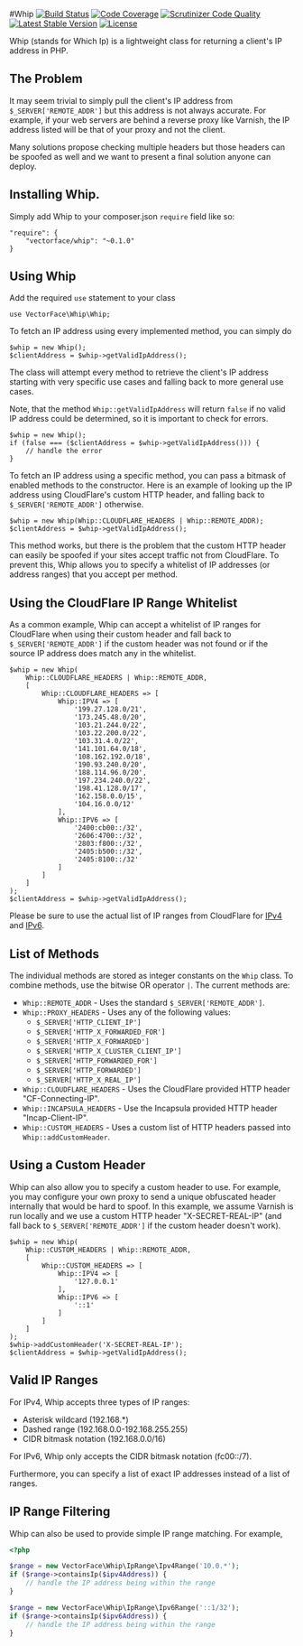 #Whip
[![Build Status](https://travis-ci.org/Vectorface/whip.svg?branch=master)](https://travis-ci.org/Vectorface/whip)
[![Code Coverage](https://scrutinizer-ci.com/g/Vectorface/whip/badges/coverage.png?b=master)](https://scrutinizer-ci.com/g/Vectorface/whip/?branch=master)
[![Scrutinizer Code Quality](https://scrutinizer-ci.com/g/Vectorface/whip/badges/quality-score.png?b=master)](https://scrutinizer-ci.com/g/Vectorface/whip/?branch=master)
[![Latest Stable Version](https://poser.pugx.org/vectorface/whip/v/stable.svg)](https://packagist.org/packages/vectorface/whip)
[![License](https://poser.pugx.org/vectorface/whip/license.svg)](https://packagist.org/packages/vectorface/whip)

Whip (stands for Which Ip) is a lightweight class for returning a client's IP address in PHP.

## The Problem

It may seem trivial to simply pull the client's IP address from
`$_SERVER['REMOTE_ADDR']` but this address is not always accurate. For example,
if your web servers are behind a reverse proxy like Varnish, the IP address
listed will be that of your proxy and not the client.

Many solutions propose checking multiple headers but those headers can be
spoofed as well and we want to present a final solution anyone can deploy.

## Installing Whip.

Simply add Whip to your composer.json `require` field like so:

    "require": {
        "vectorface/whip": "~0.1.0"
    }

## Using Whip

Add the required `use` statement to your class

    use VectorFace\Whip\Whip;

To fetch an IP address using every implemented method, you can simply do

    $whip = new Whip();
    $clientAddress = $whip->getValidIpAddress();

The class will attempt every method to retrieve the client's IP address
starting with very specific use cases and falling back to more general use
cases.

Note, that the method `Whip::getValidIpAddress` will return `false` if no
valid IP address could be determined, so it is important to check for errors.

    $whip = new Whip();
    if (false === ($clientAddress = $whip->getValidIpAddress())) {
        // handle the error
    }

To fetch an IP address using a specific method, you can pass a bitmask of
enabled methods to the constructor. Here is an example of looking up the IP
address using CloudFlare's custom HTTP header, and falling back to
`$_SERVER['REMOTE_ADDR']` otherwise.

    $whip = new Whip(Whip::CLOUDFLARE_HEADERS | Whip::REMOTE_ADDR);
    $clientAddress = $whip->getValidIpAddress();

This method works, but there is the problem that the custom HTTP header can
easily be spoofed if your sites accept traffic not from CloudFlare. To prevent
this, Whip allows you to specify a whitelist of IP addresses (or address ranges)
that you accept per method.

## Using the CloudFlare IP Range Whitelist

As a common example, Whip can accept a whitelist of IP ranges for CloudFlare
when using their custom header and fall back to `$_SERVER['REMOTE_ADDR']` if the
custom header was not found or if the source IP address does match any in the
whitelist.

    $whip = new Whip(
        Whip::CLOUDFLARE_HEADERS | Whip::REMOTE_ADDR,
        [
            Whip::CLOUDFLARE_HEADERS => [
                Whip::IPV4 => [
                    '199.27.128.0/21',
                    '173.245.48.0/20',
                    '103.21.244.0/22',
                    '103.22.200.0/22',
                    '103.31.4.0/22',
                    '141.101.64.0/18',
                    '108.162.192.0/18',
                    '190.93.240.0/20',
                    '188.114.96.0/20',
                    '197.234.240.0/22',
                    '198.41.128.0/17',
                    '162.158.0.0/15',
                    '104.16.0.0/12'
                ],
                Whip::IPV6 => [
                    '2400:cb00::/32',
                    '2606:4700::/32',
                    '2803:f800::/32',
                    '2405:b500::/32',
                    '2405:8100::/32'
                ]
            ]
        ]
    );
    $clientAddress = $whip->getValidIpAddress();

Please be sure to use the actual list of IP ranges from CloudFlare for
[IPv4](https://www.cloudflare.com/ips-v4) and
[IPv6](https://www.cloudflare.com/ips-v6).

## List of Methods

The individual methods are stored as integer constants on the `Whip` class.
To combine methods, use the bitwise OR operator `|`. The current methods are:

- `Whip::REMOTE_ADDR` - Uses the standard `$_SERVER['REMOTE_ADDR']`.
- `Whip::PROXY_HEADERS` - Uses any of the following values:
    - `$_SERVER['HTTP_CLIENT_IP']`
    - `$_SERVER['HTTP_X_FORWARDED_FOR']`
    - `$_SERVER['HTTP_X_FORWARDED']`
    - `$_SERVER['HTTP_X_CLUSTER_CLIENT_IP']`
    - `$_SERVER['HTTP_FORWARDED_FOR']`
    - `$_SERVER['HTTP_FORWARDED']`
    - `$_SERVER['HTTP_X_REAL_IP']`
- `Whip::CLOUDFLARE_HEADERS` - Uses the CloudFlare provided HTTP header
  "CF-Connecting-IP".
- `Whip::INCAPSULA_HEADERS` - Use the Incapsula provided HTTP header
  "Incap-Client-IP".
- `Whip::CUSTOM_HEADERS` - Uses a custom list of HTTP headers passed into
  `Whip::addCustomHeader`.

## Using a Custom Header

Whip can also allow you to specify a custom header to use. For example, you may
configure your own proxy to send a unique obfuscated header internally that
would be hard to spoof. In this example, we assume Varnish is run locally and
we use a custom HTTP header "X-SECRET-REAL-IP" (and fall back to
`$_SERVER['REMOTE_ADDR']` if the custom header doesn't work).

    $whip = new Whip(
        Whip::CUSTOM_HEADERS | Whip::REMOTE_ADDR,
        [
            Whip::CUSTOM_HEADERS => [
                Whip::IPV4 => [
                    '127.0.0.1'
                ],
                Whip::IPV6 => [
                    '::1'
                ]
            ]
        ]
    );
    $whip->addCustomHeader('X-SECRET-REAL-IP');
    $clientAddress = $whip->getValidIpAddress();

## Valid IP Ranges

For IPv4, Whip accepts three types of IP ranges:

- Asterisk wildcard (192.168.\*)
- Dashed range (192.168.0.0-192.168.255.255)
- CIDR bitmask notation (192.168.0.0/16)

For IPv6, Whip only accepts the CIDR bitmask notation (fc00::/7).

Furthermore, you can specify a list of exact IP addresses instead of a list of
ranges.

## IP Range Filtering

Whip can also be used to provide simple IP range matching. For example,

```php
<?php

$range = new VectorFace\Whip\IpRange\Ipv4Range('10.0.*');
if ($range->containsIp($ipv4Address)) {
    // handle the IP address being within the range
}

$range = new VectorFace\Whip\IpRange\Ipv6Range('::1/32');
if ($range->containsIp($ipv6Address)) {
    // handle the IP address being within the range
}
```
